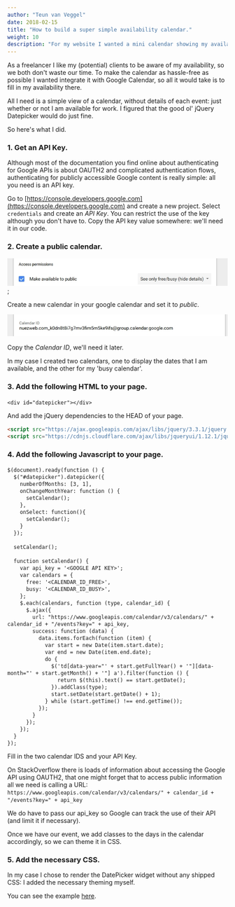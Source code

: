 ```yaml
---
author: "Teun van Veggel"
date: 2018-02-15
title: "How to build a super simple availability calendar."
weight: 10
description: "For my website I wanted a mini calendar showing my availability as a freelancer. I used jQuery and the Google Calendar API to build it."
---
```


As a freelancer I like my (potential) clients to be aware of my availability, so we both don't waste our time. To make the calendar as hassle-free as possible I wanted integrate it with Google Calendar, so all it would take is to fill in my availability there.

All I need is a simple view of a calendar, without details of each event: just whether or not I am available for work. I figured that the good ol' jQuery Datepicker would do just fine.

So here's what I did.

### 1. Get an API Key.

Although most of the documentation you find online about authenticating for Google APIs is about OAUTH2 and complicated authentication flows, authenticating for publicly accessible Google content is really simple: all you need is an API key.

Go to [https://console.developers.google.com](https://console.developers.google.com) and create a new project. Select ```credentials``` and create an *API Key*.  You can restrict the use of the key although you don't have to. Copy the API key value somewhere: we'll need it in our code.

<!--more-->

### 2. Create a public calendar.

![alt text](/images/calendar/google_settings.jpg "Calendar Settings");

Create a new calendar in your google calendar and set it to *public*. 

![alt text](/images/calendar/google_calendar_id.jpg "Calendar ID")

Copy the *Calendar ID*, we'll need it later.

In my case I created two calendars, one to display the dates that I am available, and the other for my 'busy calendar'.

### 3. Add the following HTML to your page.

```<div id="datepicker"></div>```

And add the jQuery dependencies to the HEAD of your page.

```html
<script src="https://ajax.googleapis.com/ajax/libs/jquery/3.3.1/jquery.min.js"></script>
<script src="https://cdnjs.cloudflare.com/ajax/libs/jqueryui/1.12.1/jquery-ui.min.js"></script>

``` 
### 4. Add the following Javascript to your page.

```
$(document).ready(function () {
  $("#datepicker").datepicker({
    numberOfMonths: [3, 1],
    onChangeMonthYear: function () {
      setCalendar();
    },
    onSelect: function(){
      setCalendar();
    }
  });

  setCalendar();

  function setCalendar() {
    var api_key = '<GOOGLE API KEY>';
    var calendars = {
      free: '<CALENDAR_ID_FREE>',
      busy: '<CALENDAR_ID_BUSY>',
    };
    $.each(calendars, function (type, calendar_id) {
      $.ajax({
        url: "https://www.googleapis.com/calendar/v3/calendars/" + calendar_id + "/events?key=" + api_key,
        success: function (data) {
          data.items.forEach(function (item) {
            var start = new Date(item.start.date);
            var end = new Date(item.end.date);
            do {
              $('td[data-year="' + start.getFullYear() + '"][data-month="' + start.getMonth() + '"] a').filter(function () {
                return $(this).text() == start.getDate();
              }).addClass(type);
              start.setDate(start.getDate() + 1);
            } while (start.getTime() !== end.getTime());
          });
        }
      });
    });
  }
});
```

Fill in the two calendar IDS and your API Key.

On StackOverflow there is loads of information about accessing the Google API using OAUTH2, that one might forget that to access public information all we need is calling a URL: ```https://www.googleapis.com/calendar/v3/calendars/" + calendar_id + "/events?key=" + api_key``` 

We do have to pass our api_key so Google can track the use of their API (and limit it if necessary).

Once we have our event, we add classes to the days in the calendar accordingly, so we can theme it in CSS.

### 5. Add the necessary CSS.

In my case I chose to render the DatePicker widget without any shipped CSS: I added the necessary theming myself.

You can see the example [here](/contact).